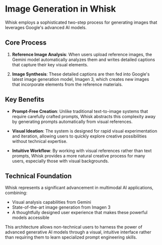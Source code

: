 # Image Generation in Whisk

Whisk employs a sophisticated two-step process for generating images that leverages Google's advanced AI models.

## Core Process

1. **Reference Image Analysis**: When users upload reference images, the Gemini model automatically analyzes them and writes detailed captions that capture their key visual elements.

2. **Image Synthesis**: These detailed captions are then fed into Google's latest image generation model, Imagen 3, which creates new images that incorporate elements from the reference materials.

## Key Benefits

- **Prompt-Free Creation**: Unlike traditional text-to-image systems that require carefully crafted prompts, Whisk abstracts this complexity away by generating prompts automatically from visual references.

- **Visual Ideation**: The system is designed for rapid visual experimentation and iteration, allowing users to quickly explore creative possibilities without technical expertise.

- **Intuitive Workflow**: By working with visual references rather than text prompts, Whisk provides a more natural creative process for many users, especially those with visual backgrounds.

## Technical Foundation

Whisk represents a significant advancement in multimodal AI applications, combining:

- Visual analysis capabilities from Gemini
- State-of-the-art image generation from Imagen 3
- A thoughtfully designed user experience that makes these powerful models accessible

This architecture allows non-technical users to harness the power of advanced generative AI models through a visual, intuitive interface rather than requiring them to learn specialized prompt engineering skills.